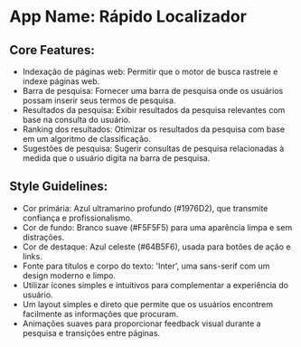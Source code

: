 # **App Name**: Rápido Localizador

## Core Features:

- Indexação de páginas web: Permitir que o motor de busca rastreie e indexe páginas web.
- Barra de pesquisa: Fornecer uma barra de pesquisa onde os usuários possam inserir seus termos de pesquisa.
- Resultados da pesquisa: Exibir resultados da pesquisa relevantes com base na consulta do usuário.
- Ranking dos resultados: Otimizar os resultados da pesquisa com base em um algoritmo de classificação.
- Sugestões de pesquisa: Sugerir consultas de pesquisa relacionadas à medida que o usuário digita na barra de pesquisa.

## Style Guidelines:

- Cor primária: Azul ultramarino profundo (#1976D2), que transmite confiança e profissionalismo.
- Cor de fundo: Branco suave (#F5F5F5) para uma aparência limpa e sem distrações.
- Cor de destaque: Azul celeste (#64B5F6), usada para botões de ação e links.
- Fonte para títulos e corpo do texto: 'Inter', uma sans-serif com um design moderno e limpo.
- Utilizar ícones simples e intuitivos para complementar a experiência do usuário.
- Um layout simples e direto que permite que os usuários encontrem facilmente as informações que procuram.
- Animações suaves para proporcionar feedback visual durante a pesquisa e transições entre páginas.